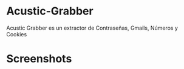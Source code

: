 # Acustic-Grabber
Acustic Grabber es un extractor de Contraseñas, Gmails, Números y Cookies

# Screenshots

